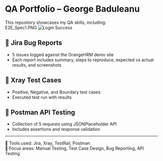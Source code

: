# QA Portfolio – George Baduleanu  

This repository showcases my QA skills, including:  
E2E_Spec1.PNG
![Login Success](Screenshots/E2E_Spec1.PNG)

## 🔹 Jira Bug Reports
- 5 issues logged against the OrangeHRM demo site  
- Each report includes summary, steps to reproduce, expected vs actual results, and screenshots  

## 🔹 Xray Test Cases
- Positive, Negative, and Boundary test cases  
- Executed test run with results  

## 🔹 Postman API Testing
- Collection of 5 requests using JSONPlaceholder API  
- Includes assertions and response validation  

---

📌 Tools used: Jira, Xray, TestRail, Postman  
📌 Focus areas: Manual Testing, Test Case Design, Bug Reporting, API Testing  
